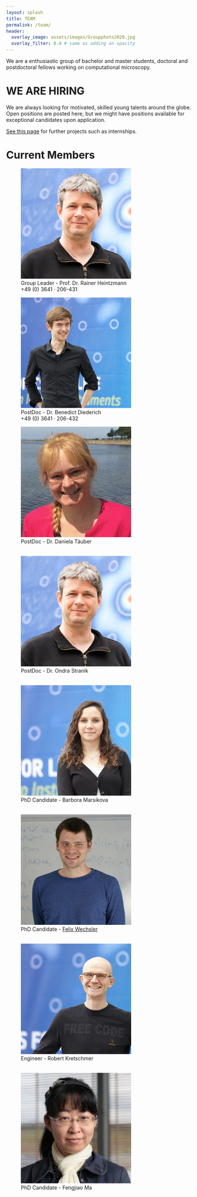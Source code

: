 ```yaml
---
layout: splash 
title: TEAM
permalink: /team/
header:
  overlay_image: assets/images/Groupphoto2020.jpg
  overlay_filter: 0.4 # same as adding an opacity
---
```


We are a enthusiastic group of bachelor and master students, doctoral and postdoctoral fellows working on computational microscopy.


# WE ARE HIRING 
We are always looking for motivated, skilled young talents around the globe.
Open positions are posted here, but we might have positions available for exceptional candidates upon application.

[See this page](/open_positions) for further projects such as internships.


# Current Members
<figure class="person">
	<img src="/assets/images/people/heintzmann.jpg">
    <figcaption>Group Leader - Prof. Dr. Rainer Heintzmann<br>+49 (0) 3641 · 206-431</figcaption>
</figure>
<figure class="person">
	<img src="/assets/images/people/diederich.jpg">
    <figcaption>PostDoc - Dr. Benedict Diederich<br>+49 (0) 3641 · 206-432</figcaption>
</figure>
<figure class="person">
	<img src="/assets/images/people/taeuber.jpg">
    <figcaption>PostDoc - Dr. Daniela Täuber<br><br></figcaption>
</figure>
<figure class="person">
	<img src="/assets/images/people/heintzmann.jpg">
    <figcaption>PostDoc - Dr. Ondra Stranik<br><br></figcaption>
</figure>
<figure class="person">
	<img src="/assets/images/people/marsikova.jpg">
    <figcaption>PhD Candidate - Barbora Marsikova<br><br></figcaption>
</figure>
<figure class="person">
	<img src="/assets/images/people/wechsler.jpg">
    <figcaption>PhD Candidate - <a target="_blank" href="https://mailhide.io/e/scBJzLBn">Felix Wechsler</a><br><br></figcaption>
</figure>
<figure class="person">
	<img src="/assets/images/people/kretschmer.jpg">
    <figcaption>Engineer - Robert Kretschmer<br><br></figcaption>
</figure>
<figure class="person">
	<img src="/assets/images/people/ma.jpg">
    <figcaption>PhD Candidate - Fengjiao Ma<br><br></figcaption>
</figure>



